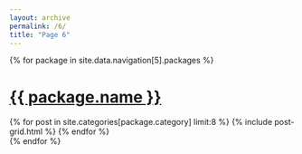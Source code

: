 ```yaml
---
layout: archive
permalink: /6/
title: "Page 6"
---
```


{% for package in site.data.navigation[5].packages %}
<div class="wrap">
   <div class="page-title">
     <a href="{{ site.baseurl }}/{{ package.category }}/"><h1>{{ package.name }}</h1></a>
   </div>
   <div class="archive-wrap">
      <div class="page-content">
         <div class="tiles">
         {% for post in site.categories[package.category] limit:8 %}
            {% include post-grid.html %}
         {% endfor %}
         </div><!-- /.tiles -->
      </div><!-- /.page-content -->
   </div><!-- /.archive-wrap -->
</div><!-- /.wrap -->
{% endfor %}
